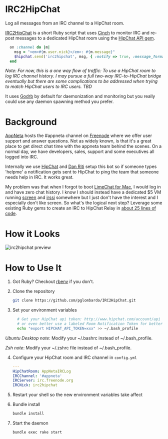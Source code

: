 IRC2HipChat
===========

Log all messages from an IRC channel to a HipChat room.

[IRC2HipChat](https://github.com/pglombardo/IRC2HipChat) is a short Ruby script that uses [Cinch](https://github.com/cinchrb/cinch) to monitor IRC and re-post messages to a dedicated HipChat room using the [HipChat API gem](https://rubygems.org/gems/hipchat).

```ruby
  on :channel do |m|
    msg = "<em>#{m.user.nick}</em>: #{m.message}"
    $hipchat.send('irc2hipchat', msg, { :notify => true, :message_format => 'html' })
  end
```

_Note: For now, this is a one way flow of traffic: To use a HipChat room to log IRC channel history.  I may pursue a full two-way IRC-to-HipChat bridge eventually but there are some complications to be addressed when trying to match HipChat users to IRC users.  TBD_

It uses [Godrb](http://godrb.com/) by default for daemonization and monitoring but you really could use any daemon spawning method you prefer.

# Background

[AppNeta](http://www.appneta.com) hosts the #appneta channel on [Freenode](http://freenode.net/) where we offer user support and answer questions.  Not as widely known, is that it's a great place to get direct chat time with the appneta team behind the scenes.  On a normal day, we have developers, sales, support and some executives all logged into IRC.

Internally we use [HipChat](http://www.hipchat.com) and [Dan Riti](https://github.com/danriti) setup this bot so if someone types 'helpme' a notification gets sent to HipChat to ping the team that someone needs help in IRC.  It works great.

My problem was that when I forgot to boot [LimeChat for Mac](http://limechat.net/mac/), I would log in and have zero chat history.  I know I should instead have a dedicated $5 VM running [screen](http://www.gnu.org/software/screen/) and [irssi](http://www.irssi.org/) somewhere but I just don't have the interest and I especially don't like screen.  So what's the logical next step?  Leverage some existing Ruby gems to create an IRC to HipChat Relay in [about 25 lines of code](https://github.com/pglombardo/IRC2HipChat/blob/master/irc2hipchat.rb).

# How it Looks

![irc2hipchat preview](https://s3.amazonaws.com/pglombardo/irc2hipchat_preview.png?x=1)

# How to Use It

1. Got Ruby?  Checkout [rbenv](https://github.com/sstephenson/rbenv) if you don't.


2. Clone the repository

    ```bash
    git clone https://github.com/pglombardo/IRC2HipChat.git
    ```
  
3. Set your environment variables

    ```bash
      # Get your HipChat api token: http://www.hipchat.com/account/api
      # or even better use a labeled Room Notification Token for better presentation
      echo "export HIPCHAT_API_TOKEN=xxx" >> ~/.bash_profile
    ```

  *Ubuntu Desktop note*: Modify your ~/.bashrc instead of ~/.bash_profile.

  *Zsh note*: Modify your ~/.zshrc file instead of ~/.bash_profile.
  
4. Configure your HipChat room and IRC channel in `config.yml`

    ```yaml
    ---
    HipChatRoom: AppNetaIRCLog
    IRCChannel: '#appneta'
    IRCServer: irc.freenode.org
    IRCNick: irc2hipchat
    ```

5. Restart your shell so the new environment variables take affect

6. Bundle install

    ```bash
    bundle install
    ```

7. Start the daemon

    ```bash
    bundle exec rake start
    ```
